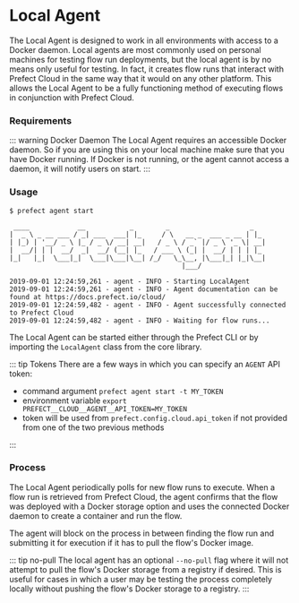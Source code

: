 # Local Agent

The Local Agent is designed to work in all environments with access to a Docker daemon. Local agents are most commonly used on personal machines for testing flow run deployments, but the local agent is by no means only useful for testing. In fact, it creates flow runs that interact with Prefect Cloud in the same way that it would on any other platform. This allows the Local Agent to be a fully functioning method of executing flows in conjunction with Prefect Cloud.

### Requirements

::: warning Docker Daemon
The Local Agent requires an accessible Docker daemon. So if you are using this on your local machine make sure that you have Docker running. If Docker is not running, or the agent cannot access a daemon, it will notify users on start.
:::

### Usage

```
$ prefect agent start

 ____            __           _        _                    _
|  _ \ _ __ ___ / _| ___  ___| |_     / \   __ _  ___ _ __ | |_
| |_) | '__/ _ \ |_ / _ \/ __| __|   / _ \ / _` |/ _ \ '_ \| __|
|  __/| | |  __/  _|  __/ (__| |_   / ___ \ (_| |  __/ | | | |_
|_|   |_|  \___|_|  \___|\___|\__| /_/   \_\__, |\___|_| |_|\__|
                                           |___/

2019-09-01 12:24:59,261 - agent - INFO - Starting LocalAgent
2019-09-01 12:24:59,261 - agent - INFO - Agent documentation can be found at https://docs.prefect.io/cloud/
2019-09-01 12:24:59,482 - agent - INFO - Agent successfully connected to Prefect Cloud
2019-09-01 12:24:59,482 - agent - INFO - Waiting for flow runs...
```

The Local Agent can be started either through the Prefect CLI or by importing the `LocalAgent` class from the core library.

::: tip Tokens
There are a few ways in which you can specify an `AGENT` API token:

- command argument `prefect agent start -t MY_TOKEN`
- environment variable `export PREFECT__CLOUD__AGENT__API_TOKEN=MY_TOKEN`
- token will be used from `prefect.config.cloud.api_token` if not provided from one of the two previous methods

:::

### Process

The Local Agent periodically polls for new flow runs to execute. When a flow run is retrieved from Prefect Cloud, the agent confirms that the flow was deployed with a Docker storage option and uses the connected Docker daemon to create a container and run the flow.

The agent will block on the process in between finding the flow run and submitting it for execution if it has to pull the flow's Docker image.

::: tip no-pull
The local agent has an optional `--no-pull` flag where it will not attempt to pull the flow's Docker storage from a registry if desired. This is useful for cases in which a user may be testing the process completely locally without pushing the flow's Docker storage to a registry.
:::
